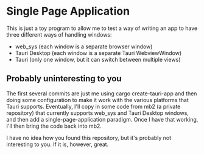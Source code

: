 # Single Page Application

This is just a toy program to allow me to test a way of writing an app
to have three different ways of handling windows:
* web_sys (each window is a separate browser window)
* Tauri Desktop (each window is a separate Tauri WebviewWindow)
* Tauri (only one window, but it can switch between multiple views)

## Probably uninteresting to you

The first several commits are just me using cargo create-tauri-app and
then doing some configuration to make it work with the various
platforms that Tauri supports.  Eventually, I'll copy in some code
from mb2 (a private repository) that currently supports web_sys and
Tauri Desktop windows, and then add a single-page-application
paradigm.  Once I have that working, I'll then bring the code back
into mb2.

I have no idea how you found this repository, but it's probably not
interesting to you.  If it is, however, great.
